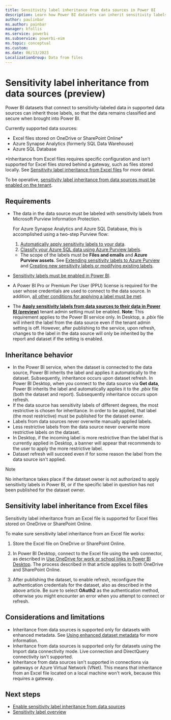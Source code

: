 ```yaml
---
title: Sensitivity label inheritance from data sources in Power BI
description: Learn how Power BI datasets can inherit sensitivity labels from data sources
author: paulinbar
ms.author: painbar
manager: kfollis
ms.service: powerbi
ms.subservice: powerbi-eim
ms.topic: conceptual
ms.custom:
ms.date: 06/13/2023
LocalizationGroup: Data from files
---
```

# Sensitivity label inheritance from data sources (preview)

Power BI datasets that connect to sensitivity-labeled data in supported data sources can inherit those labels, so that the data remains classified and secure when brought into Power BI.

Currently supported data sources:
* Excel files stored on OneDrive or SharePoint Online*
* Azure Synapse Analytics (formerly SQL Data Warehouse)
* Azure SQL Database

*Inheritance from Excel files requires specific configuration and isn't supported for Excel files stored behind a gateway, such as files stored locally. See [Sensitivity label inheritance from Excel files](#sensitivity-label-inheritance-from-excel-files) for more detail.

To be operative, [sensitivity label inheritance from data sources must be enabled on the tenant](/fabric/admin/service-admin-portal-information-protection#apply-sensitivity-labels-from-data-sources-to-their-data-in-power-bi-preview).

## Requirements
* The data in the data source must be labeled with sensitivity labels from Microsoft Purview Information Protection.

    For Azure Synapse Analytics and Azure SQL Database, this is accomplished using a two-step Purview flow:
    1. [Automatically apply sensitivity labels to your data](/azure/purview/create-sensitivity-label).
    1. [Classify your Azure SQL data using Azure Purview labels](/azure/sql-database/scripts/sql-database-import-purview-labels).
    * The scope of the labels must be **Files and emails** and **Azure Purview assets**. See [Extending sensitivity labels to Azure Purview](/azure/purview/create-sensitivity-label#extending-sensitivity-labels-to-azure-purview) and [Creating new sensitivity labels or modifying existing labels](/azure/purview/create-sensitivity-label#creating-new-sensitivity-labels-or-modifying-existing-labels).
* [Sensitivity labels must be enabled in Power BI](service-security-enable-data-sensitivity-labels.md).
* A Power BI Pro or Premium Per User (PPU) license is required for the user whose credentials are used to connect to the data source. In addition, [all other conditions for applying a label must be met](./service-security-apply-data-sensitivity-labels.md#apply-sensitivity-labels-in-the-power-bi-service).
* The **[Apply sensitivity labels from data sources to their data in Power BI (preview)](/fabric/admin/service-admin-portal-information-protection#apply-sensitivity-labels-from-data-sources-to-their-data-in-power-bi-preview)** tenant admin setting must be enabled. **Note**: This requirement applies to the Power BI service only. In Desktop, a *.pbix* file will inherit the label from the data source even if the tenant admin setting is off. However, after publishing to the service, upon refresh, changes to the label in the data source will only be inherited by the report and dataset if the setting is enabled. 

## Inheritance behavior
* In the Power BI service, when the dataset is connected to the data source, Power BI inherits the label and applies it automatically to the dataset. Subsequently, inheritance occurs upon dataset refresh. In Power BI Desktop, when you connect to the data source via **Get data**, Power BI inherits the label and automatically applies it to the *.pbix* file (both the dataset and report). Subsequently inheritance occurs upon refresh. 
* If the data source has sensitivity labels of different degrees, the most restrictive is chosen for inheritance. In order to be applied, that label (the most restrictive) must be published for the dataset owner.
* Labels from data sources never overwrite manually applied labels.
* Less restrictive labels from the data source never overwrite more restrictive labels on the dataset.
* In Desktop, if the incoming label is more restrictive than the label that is currently applied in Desktop, a banner will appear that recommends to the user to apply the more restrictive label.
* Dataset refresh will succeed even if for some reason the label from the data source isn't applied.

>[!NOTE]
> No inheritance takes place if the dataset owner is not authorized to apply sensitivity labels in Power BI, or if the specific label in question has not been published for the dataset owner.

## Sensitivity label inheritance from Excel files

Sensitivity label inheritance from an Excel file is supported for Excel files stored on OneDrive or SharePoint Online.

To make sure sensitivity label inheritance from an Excel file works:

1. Store the Excel file on OneDrive or SharePoint Online.

1. In Power BI Desktop, connect to the Excel file using the web connector, as described in [Use OneDrive for work or school links in Power BI Desktop](../connect-data/desktop-use-onedrive-business-links.md). The process described in that article applies to both OneDrive and SharePoint Online.

1. After publishing the dataset, to enable refresh, reconfigure the authentication credentials for the dataset, also as described in the above article. Be sure to select **OAuth2** as the authentication method, otherwise you might encounter an error when you attempt to connect or refresh.

## Considerations and limitations

* Inheritance from data sources is supported only for datasets with enhanced metadata. See [Using enhanced dataset metadata](../connect-data/desktop-enhanced-dataset-metadata.md) for more information.
* Inheritance from data sources is supported only for datasets using the Import data connectivity mode. Live connection and DirectQuery connectivity isn't supported.
* Inheritance from data sources isn't supported in connections via gateways or Azure Virtual Network (VNet). This means that inheritance from an Excel file located on a local machine won't work, because this requires a gateway. 

## Next steps
* [Enable sensitivity label inheritance from data sources](/fabric/admin/service-admin-portal-information-protection#apply-sensitivity-labels-from-data-sources-to-their-data-in-power-bi-preview)
* [Sensitivity label overview](service-security-sensitivity-label-overview.md)